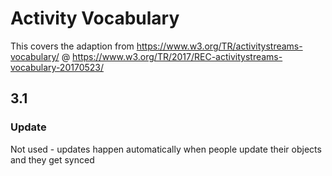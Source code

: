 # Activity Vocabulary

This covers the adaption from https://www.w3.org/TR/activitystreams-vocabulary/ @ https://www.w3.org/TR/2017/REC-activitystreams-vocabulary-20170523/

## 3.1

### Update
Not used - updates happen automatically when people update their objects and they get synced
